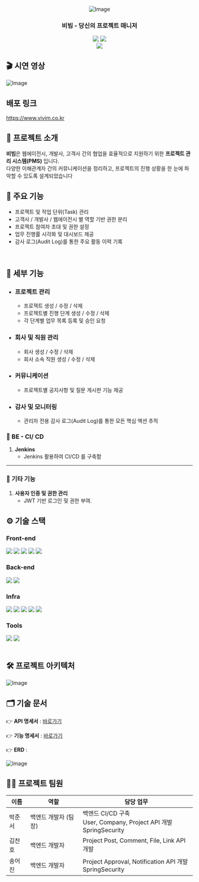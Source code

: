 <div align="center">

<!-- logo -->

![Image](https://github.com/user-attachments/assets/c044a2dd-e455-4078-a2cf-5db93264ace0)

### 비빔 - 당신의 프로젝트 매니저

[<img src="https://img.shields.io/badge/-readme.md-important?style=flat&logo=google-chrome&logoColor=white" />]()  [<img src="https://img.shields.io/badge/release-v1.0.0-yellow?style=flat&logo=google-chrome&logoColor=white" />]()
<br/> [<img src="https://img.shields.io/badge/프로젝트 기간-2025.03.17~2025.05.16-green?style=flat&logo=&logoColor=white" />]()

</div>

## 🎬 시연 영상
![Image](https://github.com/user-attachments/assets/e5110644-3b90-4de9-9167-8e629cee1826)

## 배포 링크
https://www.vivim.co.kr

## 📝 프로젝트 소개
**비빔**은 웹에이전시, 개발사, 고객사 간의 협업을 효율적으로 지원하기 위한 **프로젝트 관리 시스템(PMS)** 입니다.  
다양한 이해관계자 간의 커뮤니케이션을 정리하고, 프로젝트의 진행 상황을 한 눈에 파악할 수 있도록 설계되었습니다

## 🚀 주요 기능
- 프로젝트 및 작업 단위(Task) 관리
- 고객사 / 개발사 / 웹에이전시 별 역할 기반 권한 분리
- 프로젝트 참여자 초대 및 권한 설정
- 업무 진행률 시각화 및 대시보드 제공
- 감사 로그(Audit Log)를 통한 주요 활동 이력 기록


<br />

## 📍 세부 기능

- ###  프로젝트 관리 
   - 프로젝트 생성 / 수정 / 삭제
   - 프로젝트별 진행 단계 생성 / 수정 / 삭제
   - 각 단계별 업무 목록 등록 및 승인 요청

- ### 회사 및 직원 관리
   - 회사 생성 / 수정 / 삭제
   - 회사 소속 직원 생성 / 수정 / 삭제

- ### 커뮤니케이션
   - 프로젝트별 공지사항 및 질문 게시판 기능 제공

- ### 감사 및 모니터링
   - 관리자 전용 감사 로그(Audit Log)를 통한 모든 핵심 액션 추적

### 📌 BE - CI/ CD
1. **Jenkins**
    - Jenkins 활용하여 CI/CD 를 구축함

---

### 📌 기타 기능
1. **사용자 인증 및 권한 관리**
    - JWT 기반 로그인 및 권한 부여.


## ⚙ 기술 스택

### Front-end
<div>

<img src="https://img.shields.io/badge/react-61DAFB?style=for-the-badge&logo=react&logoColor=black">

<img src="https://img.shields.io/badge/vite-646CFF?style=for-the-badge&logo=vite&logoColor=white">


<img src="https://img.shields.io/badge/Tailwind CSS-06B6D4?style=for-the-badge&logo=tailwindcss&logoColor=black">
<img src="https://img.shields.io/badge/MUI-007FFF?style=for-the-badge&logo=mui&logoColor=black">
<img src="https://img.shields.io/badge/TypeScript-3178C6?style=for-the-badge&logo=typescript&logoColor=black">






</div>

### Back-end
<div>
<img src="https://img.shields.io/badge/Spring Boot-6DB33F?style=for-the-badge&logo=springboot&logoColor=black">
<img src="https://img.shields.io/badge/Spring Security-6DB33F?style=for-the-badge&logo=springsecurity&logoColor=black">

</div>

### Infra
<div>
<img src="https://img.shields.io/badge/GitHub-181717?style=for-the-badge&logo=Github&logoColor=white">
<img src="https://img.shields.io/badge/GitHub Actions-2088FF?style=for-the-badge&logo=githubactions&logoColor=black">
<img src="https://img.shields.io/badge/Amazon EC2-FF9900?style=for-the-badge&logo=Amazonec2&logoColor=black">
<img src="https://img.shields.io/badge/Amazon S3-569A31?style=for-the-badge&logo=Amazons3&logoColor=black">
<img src="https://img.shields.io/badge/Docker-2496ED?style=for-the-badge&logo=docker&logoColor=white">

### Tools
<div>
<img src="https://img.shields.io/badge/Discord-5865F2?style=for-the-badge&logo=discord&logoColor=black">
<img src="https://img.shields.io/badge/Swagger-85EA2D?style=for-the-badge&logo=swagger&logoColor=black">

</div>

<br />

## 🛠️ 프로젝트 아키텍처

![Image](https://github.com/user-attachments/assets/b1e951d8-290d-441e-9287-babe0091a5f8)
<br />

## 🗂️ 기술 문서

👉 **API 명세서** : [바로가기](https://dev.vivim.co.kr/swagger-ui/index.html)

👉 **기능 명세서** : [바로가기](-)


👉 **ERD** :

![Image](https://github.com/user-attachments/assets/31a9abfc-1937-4f84-896e-f2e511319035)

## 💁‍♂️ 프로젝트 팀원

| 이름  | 역할           | 담당 업무                                                              |
|-----|--------------|--------------------------------------------------------------------|
| 박준서 | 백엔드 개발자 (팀장) | 백엔드 CI/CD 구축<br/> User, Company, Project API 개발 <br/> SpringSecurity |
| 김찬호 | 백엔드 개발자      | Project Post, Comment, File, Link API 개발<br/>                      |
| 송어진 | 백엔드 개발자      | Project Approval, Notification API 개발 <br/> SpringSecurity                          |
